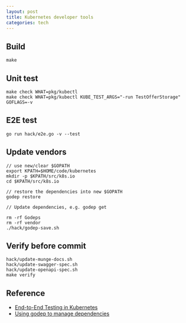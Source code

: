 ```yaml
---
layout: post
title: Kubernetes developer tools
categories: tech
---
```


## Build

```
make
```

## Unit test

```
make check WHAT=pkg/kubectl
make check WHAT=pkg/kubectl KUBE_TEST_ARGS="-run TestOfferStorage" GOFLAGS=-v
```

## E2E test

```
go run hack/e2e.go -v --test
```

## Update vendors

```
// use new/clear $GOPATH 
export KPATH=$HOME/code/kubernetes
mkdir -p $KPATH/src/k8s.io
cd $KPATH/src/k8s.io

// restore the dependencies into new $GOPATH
godep restore

// Update dependencies, e.g. godep get

rm -rf Godeps
rm -rf vendor
./hack/godep-save.sh
```

## Verify before commit

```
hack/update-munge-docs.sh
hack/update-swagger-spec.sh
hack/update-openapi-spec.sh
make verify
```

## Reference

* [End-to-End Testing in Kubernetes](https://github.com/kubernetes/kubernetes/blob/master/docs/devel/e2e-tests.md)
* [Using godep to manage dependencies](https://github.com/kubernetes/kubernetes/blob/master/docs/devel/godep.md)
